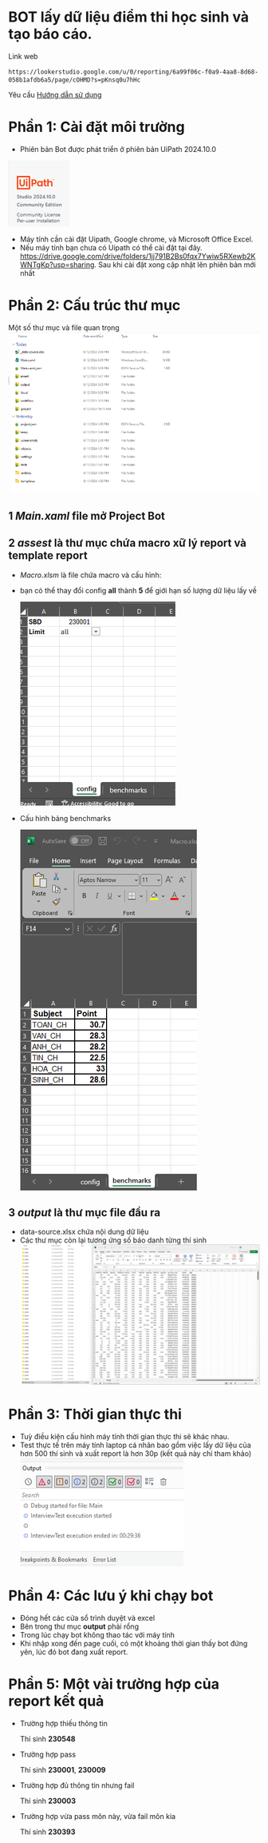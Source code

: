 ﻿# BOT lấy dữ liệu điểm thi học sinh và tạo báo cáo.

Link web

```
https://lookerstudio.google.com/u/0/reporting/6a99f06c-f0a9-4aa8-8d68-058b1afdb6a5/page/cOHMD?s=pKnsq0u7hHc
```

Yêu cầu
[Hướng dẫn sử dụng](/Requirements_update.pdf)

# Phần 1: Cài đặt môi trường

- Phiên bản Bot được phát triển ở phiên bản UiPath 2024.10.0

![alt](uipath.png)

- Máy tính cần cài đặt Uipath, Google chrome, và Microsoft Office Excel.
- Nếu máy tính bạn chưa có Uipath có thể cài đặt tại đây. https://drive.google.com/drive/folders/1jj791B2Bs0fqx7Ywiw5RXewb2KWNTgKp?usp=sharing. Sau khi cài đặt xong cập nhật lên phiên bản mới nhất

# Phần 2: Cấu trúc thư mục

Một số thư mục và file quan trọng
![alt](folder-structure.png)

## 1 _Main.xaml_ file mở Project Bot

## 2 _assest_ là thư mục chứa macro xữ lý report và template report

- _Macro.xlsm_ là file chứa macro và cấu hình:

- bạn có thể thay đổi config **all** thành **5** để giới hạn số lượng dữ liệu lấy về

  ![alt](config.png)

- Cấu hình bảng benchmarks

  ![alt](benchmarks.png)

## 3 _output_ là thư mục file đầu ra

- data-source.xlsx chứa nội dung dữ liệu
- Các thư mục còn lại tương ứng số báo danh từng thí sinh
  ![alt](output.png)

# Phần 3: Thời gian thực thi

- Tuỳ điều kiện cấu hình máy tính thời gian thực thi sẽ khác nhau.
- Test thực tế trên máy tính laptop cá nhân bao gồm việc lấy dữ liệu của hơn 500 thí sinh và xuất report là hơn 30p (kết quả này chỉ tham khảo)
  ![alt](time.png)

# Phần 4: Các lưu ý khi chạy bot

- Đóng hết các cửa sổ trình duyệt và excel
- Bên trong thư mục **output** phải rổng
- Trong lúc chạy bot không thao tác với máy tính
- Khi nhập xong đến page cuối, có một khoảng thời gian thấy bot đứng yên, lúc đó bot đang xuất report.

# Phần 5: Một vài trường hợp của report kết quả

- Trường hợp thiếu thông tin

  Thí sinh **230548**

- Trường hợp pass

  Thí sinh **230001**, **230009**

- Trường hợp đủ thông tin nhưng fail

  Thí sinh **230003**

- Trường hợp vừa pass môn này, vừa fail môn kia

  Thí sinh **230393**
